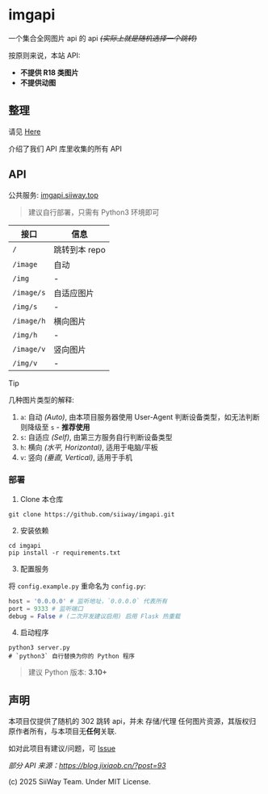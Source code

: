 # imgapi

一个集合全网图片 api 的 api *~~(实际上就是随机选择一个跳转)~~*

按原则来说，本站 API:
- **不提供 R18 类图片**
- **不提供动图**

## 整理

请见 [Here](./sites.md)

介绍了我们 API 库里收集的所有 API

## API

公共服务: [imgapi.siiway.top](https://imgapi.siiway.top/about)

> 建议自行部署，只需有 Python3 环境即可

| 接口       | 信息          |
| ---------- | ------------- |
| `/`        | 跳转到本 repo |
| `/image`   | 自动          |
| `/img`     | -             |
| `/image/s` | 自适应图片    |
| `/img/s`   | -             |
| `/image/h` | 横向图片      |
| `/img/h`   | -             |
| `/image/v` | 竖向图片      |
| `/img/v`   | -             |

> [!TIP]
> 几种图片类型的解释: <br/>
> 1. `a`: 自动 *(Auto)*, 由本项目服务器使用 User-Agent 判断设备类型，如无法判断则降级至 `s` - **推荐使用** <br/>
> 2. `s`: 自适应 *(Self)*, 由第三方服务自行判断设备类型 <br/>
> 3. `h`: 横向 *(水平, Horizontal)*, 适用于电脑/平板 <br/>
> 4. `v`: 竖向 *(垂直, Vertical)*, 适用于手机

### 部署

1. Clone 本仓库

```shell
git clone https://github.com/siiway/imgapi.git
```

2. 安装依赖

```shell
cd imgapi
pip install -r requirements.txt
```

3. 配置服务

将 `config.example.py` 重命名为 `config.py`:

```py
host = '0.0.0.0' # 监听地址，`0.0.0.0` 代表所有
port = 9333 # 监听端口
debug = False # (二次开发建议启用) 启用 Flask 热重载
```

4. 启动程序

```shell
python3 server.py
# `python3` 自行替换为你的 Python 程序
```

> 建议 Python 版本: **3.10+**

## 声明

本项目仅提供了随机的 302 跳转 api，并未 存储/代理 任何图片资源，其版权归原作者所有，与本项目无**任何**关联.

如对此项目有建议/问题，可 [Issue](https://github.com/siiway/imgapi/issue/new)

*部分 API 来源：https://blog.jixiaob.cn/?post=93*

(c) 2025 SiiWay Team. Under MIT License.
